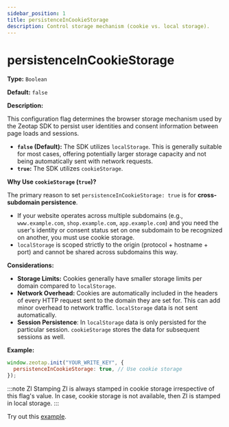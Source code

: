 ```yaml
---
sidebar_position: 1
title: persistenceInCookieStorage
description: Control storage mechanism (cookie vs. local storage).
---
```


# persistenceInCookieStorage

**Type:** `Boolean`

**Default:** `false`

**Description:**

This configuration flag determines the browser storage mechanism used by the Zeotap SDK to persist user identities and consent information between page loads and sessions.

*   **`false` (Default):** The SDK utilizes `localStorage`. This is generally suitable for most cases, offering potentially larger storage capacity and not being automatically sent with network requests.
*   **`true`:** The SDK utilizes `cookieStorage`.

**Why Use `cookieStorage` (`true`)?**

The primary reason to set `persistenceInCookieStorage: true` is for **cross-subdomain persistence**.

*   If your website operates across multiple subdomains (e.g., `www.example.com`, `shop.example.com`, `app.example.com`) and you need the user's identity or consent status set on one subdomain to be recognized on another, you must use cookie storage.
*   `localStorage` is scoped strictly to the origin (protocol + hostname + port) and cannot be shared across subdomains this way.

**Considerations:**

*   **Storage Limits:** Cookies generally have smaller storage limits per domain compared to `localStorage`.
*   **Network Overhead:** Cookies are automatically included in the headers of every HTTP request sent to the domain they are set for. This can add minor overhead to network traffic. `localStorage` data is not sent automatically.
*   **Session Persistence**: In `localStorage` data is only persisted for the particular session. `cookieStorage` stores the data for subsequent sessions as well.

**Example:**

```javascript title="SDK Initialization for Cross-Subdomain Cookie Storage"
window.zeotap.init("YOUR_WRITE_KEY", {
  persistenceInCookieStorage: true, // Use cookie storage
});
```

:::note ZI Stamping
ZI is always stamped in cookie storage irrespective of this flag's value. In case, cookie storage is not available, then ZI is stamped in local storage.
:::

Try out this <a href="/examples/persistenceInCookieStorage_Ex.html" target="_blank">example</a>. 